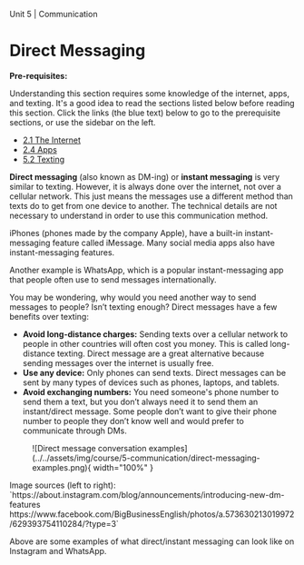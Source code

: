 Unit 5 | Communication

# Direct Messaging

**Pre-requisites:**

Understanding this section requires some knowledge of the internet, apps, and texting. It's a good idea to read the sections listed below before reading this section. Click the links (the blue text) below to go to the prerequisite sections, or use the sidebar on the left.

- [2.1 The Internet](/course/2-apps-and-internet/2.1-the-internet.html)
- [2.4 Apps](/course/2-apps-and-internet/2.4-apps.html)
- [5.2 Texting](/course/5-communication/5.2-texting.html)

**Direct messaging** (also known as DM-ing) or **instant messaging** is very similar to texting. However, it is always done over the internet, not over a cellular network. This just means the messages use a different method than texts do to get from one device to another. The technical details are not necessary to understand in order to use this communication method.

iPhones (phones made by the company Apple), have a built-in instant-messaging feature called iMessage. Many social media apps also have instant-messaging features.

Another example is WhatsApp, which is a popular instant-messaging app that people often use to send messages internationally.

You may be wondering, why would you need another way to send messages to people? Isn’t texting enough? Direct messages have a few benefits over texting:

- **Avoid long-distance charges:** Sending texts over a cellular network to people in other countries will often cost you money. This is called long-distance texting. Direct message are a great alternative because sending messages over the internet is usually free.
- **Use any device:** Only phones can send texts. Direct messages can be sent by many types of devices such as phones, laptops, and tablets.
- **Avoid exchanging numbers:** You need someone's phone number to send them a text, but you don’t always need it to send them an instant/direct message. Some people don’t want to give their phone number to people they don’t know well and would prefer to communicate through DMs.

<figure markdown="span">
    ![Direct message conversation examples](../../assets/img/course/5-communication/direct-messaging-examples.png){ width="100%" }
</figure>
Image sources (left to right): `https://about.instagram.com/blog/announcements/introducing-new-dm-features
https://www.facebook.com/BigBusinessEnglish/photos/a.573630213019972/629393754110284/?type=3`

Above are some examples of what direct/instant messaging can look like on Instagram and WhatsApp.
